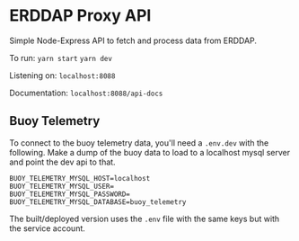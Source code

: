 # ERDDAP Proxy API

Simple Node-Express API to fetch and process data from ERDDAP.

To run:
`yarn start`
`yarn dev`

Listening on:
`localhost:8088`

Documentation:
`localhost:8088/api-docs`


## Buoy Telemetry

To connect to the buoy telemetry data, you'll need a `.env.dev` with the following.  Make a dump of the buoy data to load to a localhost mysql server and point the dev api to that.

```
BUOY_TELEMETRY_MYSQL_HOST=localhost
BUOY_TELEMETRY_MYSQL_USER=
BUOY_TELEMETRY_MYSQL_PASSWORD=
BUOY_TELEMETRY_MYSQL_DATABASE=buoy_telemetry
```

The built/deployed version uses the `.env` file with the same keys but with the service account.
